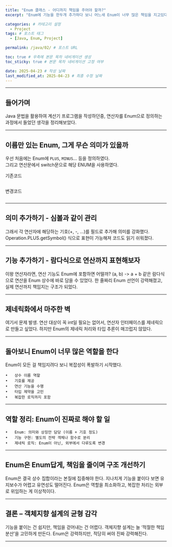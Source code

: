 ```yaml
---
title: "Enum 클래스 - 어디까지 책임을 주어야 할까?"
excerpt: "Enum에 기능을 한두개 추가하다 보니 어느새 Enum이 너무 많은 책임을 지고있다. 책임과 역할을 명확히 분리하자."

categories: # 카테고리 설정
  - Project
tags: # 포스트 태그
  - [Java, Enum, Project]

permalink: /java/02/ # 포스트 URL

toc: true # 우측에 본문 목차 네비게이션 생성
toc_sticky: true # 본문 목차 네비게이션 고정 여부

date: 2025-04-23 # 작성 날짜
last_modified_at: 2025-04-23 # 최종 수정 날짜
---
```

---

## 들어가며

Java 문법을 활용하여 계산기 프로그램을 작성하던중, 연산자를 Enum으로 정의하는 과정에서 들었던 생각을 정리해보았다.

---

## 이름만 있는 Enum, 그게 무슨 의미가 있을까

우선 처음에는 Enum에 `PLUS`, `MINUS`... 등을 정의하였다.  
그리고 연산문에서 switch문으로 해당 ENUM을 사용하였다.  

기존코드
```
```


변경코드
```
```

--- 

## 의미 추가하기 - 심볼과 같이 관리

그래서 각 연산자에 해당하는 기호(+, -, …)를 필드로 추가해 의미를 강화했다.
Operation.PLUS.getSymbol() 식으로 표현이 가능해져 코드도 읽기 쉬워졌다.

---

## 기능 추가하기 - 람다식으로 연산까지 표현해보자

이왕 연산자라면, 연산 기능도 Enum에 포함하면 어떨까?
(a, b) -> a + b 같은 람다식으로 연산을 Enum 상수에 바로 담을 수 있었다.
한 줄짜리 Enum 선언이 강력해졌고, 실제 연산까지 책임지는 구조가 되었다.

---

## 제네릭화에서 마주한 벽

여기서 문제 발생.
연산 대상이 꼭 int일 필요는 없어서, 연산자 인터페이스를 제네릭으로 만들고 싶었다.
하지만 Enum의 제네릭 처리와 타입 추론이 매끄럽지 않았다.

---

## 돌아보니 Enum이 너무 많은 역할을 한다

Enum이 모든 걸 책임지려다 보니 복잡성이 폭발하기 시작했다.  


    •	상수 이름 역할  
	•	기호를 제공  
	•	연산 기능을 수행  
	•	타입 제약을 고민  
	•	복잡한 로직까지 포함  

---

## 역할 정리: Enum이 진짜로 해야 할 일

	•	Enum: 의미와 상징만 담당 (이름 + 기호 정도)
	•	기능 구현: 별도의 전략 객체나 함수로 분리
	•	제네릭 로직: Enum이 아닌, 외부에서 다루도록 변경

---

## Enum은 Enum답게, 책임을 줄이며 구조 개선하기

Enum은 결국 상수 집합이라는 본질에 집중해야 한다.
지나치게 기능을 붙이다 보면 유지보수가 어렵고 유연성도 떨어진다.
Enum은 역할을 최소화하고, 복잡한 처리는 외부로 위임하는 게 이상적이다.

---

## 결론 – 객체지향 설계의 균형 감각

기능을 붙이는 건 쉽지만, 책임을 걷어내는 건 어렵다.
객체지향 설계는 늘 ‘적절한 책임 분산’을 고민하게 만든다.
Enum은 강력하지만, 적당히 써야 진짜 강력해진다.

---